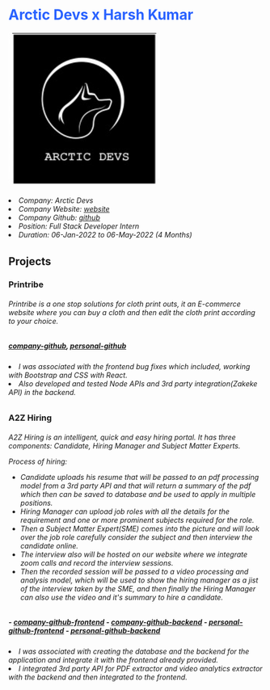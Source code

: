 <h1 style="text:center;color:#2962ff">Arctic Devs x Harsh Kumar</h1>

<div style="text:center;">
<img src="arctic_devs_logo.jfif" style="width:300px">
</div>

<h6>
<li>Company: Arctic Devs</li>
<li>Company Website: <a href="https://arcticdevs.com/" target="_blank">website</a></li>
<li>Company Github: <a href="https://github.com/ArcticDevs" target="_blank">github</a></li>
<li>Position: Full Stack Developer Intern</li>
<li>Duration: 06-Jan-2022 to 06-May-2022 (4 Months)</li>
</h6>


<h2>Projects</h2>

<h3>Printribe</h3>

<h6>
Printribe is a one stop solutions for cloth print outs, it an E-commerce website where you can buy a cloth and then edit the cloth print according to your choice.
<h5><a href="https://github.com/ArcticDevs/Printribe" target="_blank">company-github</a>, <a href="https://github.com/HARSH-KUMAR10/Printribe" target="_blank">personal-github</a></h5>
</h6>

<h6>
<li>I was associated with the frontend bug fixes which included, working with Bootstrap and CSS with React. </li>
<li>Also developed and tested Node APIs and 3rd party integration(Zakeke API) in the backend.</li>
</h6>


<h3>A2Z Hiring</h3>

<h6>
A2Z Hiring is an intelligent, quick and easy hiring portal. It has three components: Candidate, Hiring Manager and Subject Matter Experts.

Process of hiring:
  * Candidate uploads his resume that will be passed to an pdf processing model from a 3rd party API and that will return a summary of the pdf which then can be saved to database and be used to apply in multiple positions.
  * Hiring Manager can upload job roles with all the details for the requirement and one or more prominent subjects required for the role.
  * Then a Subject Matter Expert(SME) comes into the picture and will look over the job role carefully consider the subject and then interview the candidate online.
  * The interview also will be hosted on our website where we integrate zoom calls and record the interview sessions.
  * Then the recorded session will be passed to a video processing and analysis model, which will be used to show the hiring manager as a jist of the interview taken by the SME, and then finally the Hiring Manager can also use the video and it's summary to hire a candidate.
  
<h5>
  - <a href="https://github.com/ArcticDevs/A2ZHiring" target="_blank">company-github-frontend</a>
  - <a href="https://github.com/ArcticDevs/a2zbackend" target="_blank">company-github-backend</a>
  - <a href="https://github.com/HARSH-KUMAR10/A2ZHiring" target="_blank">personal-github-frontend</a>
  - <a href="https://github.com/HARSH-KUMAR10/a2zbackend" target="_blank">personal-github-backend</a>
  </h5>
</h6>

<h6>
<li>I was associated with creating the database and the backend for the application and integrate it with the frontend already provided.</li>
<li>I integrated 3rd party API for PDF extractor and video analytics extractor with the backend and then integrated to the frontend.</li>
</h6>
